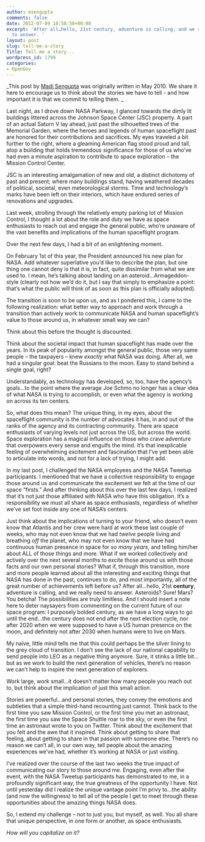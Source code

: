 ```yaml
---
author: msengupta
comments: false
date: 2012-07-09 18:58:58+00:00
excerpt: 'After all…hello, 21st century, adventure is calling, and we really need
  to answer. '
layout: post
slug: tell-me-a-story
Title: Tell me a story...
wordpress_id: 1799
categories:
- OpenGov
---
```


_This post by [Madi Sengupta](http://www.linkedin.com/in/madhuritasengupta) was originally written in May 2010. We share it here to encourage us to think about the stories we have to tell - and how important it is that we commit to telling them. _

Last night, as I drove down NASA Parkway, I glanced towards the dimly lit buildings littered across the Johnson Space Center (JSC) property. A part of an actual Saturn V lay ahead, just past the silhouetted trees of the Memorial Garden, where the heroes and legends of human spaceflight past are honored for their contributions and sacrifices. My eyes traveled a bit further to the right, where a gleaming American flag stood proud and tall, atop a building that holds tremendous significance for those of us who’ve had even a minute aspiration to contribute to space exploration – the Mission Control Center.

JSC is an interesting amalgamation of new and old, a distinct dichotomy of past and present; where many buildings stand, having weathered decades of political, societal, even meteorological storms. Time and technology’s marks have been left on their interiors, which have endured series of renovations and upgrades.

Last week, strolling through the relatively empty parking lot of Mission Control, I thought a lot about the role and duty we have as space enthusiasts to reach out and engage the general public, who’re unaware of the vast benefits and implications of the human spaceflight program.

Over the next few days, I had a bit of an enlightening moment.

On February 1st of this year, the President announced his new plan for NASA. Add whatever superlative you’d like to describe the plan, but one thing one cannot deny is that it is, in fact, quite dissimilar from what we are used to. I mean, he’s talking about landing on an asteroid…Armageddon-style (clearly not how we’d do it, but I say that simply to emphasize a point: that’s what the public will think of as soon as this plan is officially adopted).

The transition is soon to be upon us, and as I pondered this, I came to the following realization: what better way to approach and work through a transition than actively work to communicate NASA and human spaceflight’s value to those around us, in whatever small way we can?

Think about this before the thought is discounted.

Think about the societal impact that human spaceflight has made over the years. In its peak of popularity amongst the general public, those very same people – the taxpayers – knew _exactly_ what NASA was doing. After all, we had a singular goal: beat the Russians to the moon. Easy to stand behind a single goal, right?

Understandably, as technology has developed, so, too, have the agency’s goals…to the point where the average Joe Schmo no longer has a clear idea of what NASA is trying to accomplish, or even what the agency is working on across its ten centers.

So, what does this mean? The unique thing, in my eyes, about the spaceflight community is the number of advocates it has, in and out of the ranks of the agency and its contracting community. There are space enthusiasts of varying levels not just across the US, but across the world. Space exploration has a magical influence on those who crave adventure that overpowers every sense and engulfs the mind. It’s that inexplicable feeling of overwhelming excitement and fascination that I’ve yet been able to articulate into words, and not for a lack of trying, I might add.

In my last post, I challenged the NASA employees and the NASA Tweetup participants. I mentioned that we have a collective responsibility to engage those around us and communicate the excitement we felt at the time of our space “firsts.” And after thinking about this over the last few days, I realized that it’s not just those affiliated with NASA who have this obligation. It’s a responsibility we must all share as space enthusiasts, regardless of whether we’ve set foot inside any one of NASA’s centers.

Just think about the implications of turning to your friend, who doesn’t even know that Atlantis and her crew were hard at work these last couple of weeks, who may not even know that we had _twelve_ people living and breathing _off_ the planet, who may not even know that we have had continuous human presence in space for _so many years_, and telling him/her about ALL of those things and more. What if we worked collectively and actively over the next several months to excite those around us with those facts and our own personal stories? What if, through this transition, more and more people learned about all the interesting and exciting things that NASA has done in the past, continues to do, and most importantly, all of the great number of achievements left before us? After all…hello, 21st **century**, adventure is calling, and we really need to answer. Asteroids? Sure! Mars? You betcha! The possibilities are truly limitless. And I should insert a note here to deter naysayers from commenting on the current future of our space program: I purposely bolded century, as we have a long ways to go until the end…the century does not end after the next election cycle, nor after 2020 when we were supposed to have a US human presence on the moon, and definitely not after 2030 when humans were to live on Mars.

My naïve, little mind tells me that this could perhaps be the silver lining to the grey cloud of transition. I don’t see the lack of our national capability to send people into LEO as a negative thing anymore. Sure, it stinks a little bit…but as we work to build the next generation of vehicles, there’s no reason we can’t help to inspire the next generation of explorers.

Work large, work small…it doesn’t matter how many people you reach out to, but think about the implication of just this small action.

Stories are powerful…and personal stories, they convey the emotions and subtleties that a simple third-hand recounting just cannot. Think back to the first time you saw Mission Control, or the first time you met an astronaut, the first time you saw the Space Shuttle roar to the sky, or even the first time an astronaut wrote to you on Twitter. Think about the excitement that you felt and the awe that it inspired. Think about getting to share that feeling, about getting to share in that passion with someone else. There’s no reason we can’t all, in our own way, tell people about the amazing experiences we’ve had, whether it’s working at NASA or just visiting.

I’ve realized over the course of the last two weeks the true impact of communicating our story to those around me. Engaging, even after the event, with the NASA Tweetup participants has demonstrated to me, in a profoundly significant way, the true greatness of the opportunity I have. Not until yesterday did I realize the unique vantage point I’m privy to…the ability (and now the willingness) to tell all of the people I get to meet through these opportunities about the amazing things NASA does.

So, I extend my challenge – not to just you, but myself, as well. You all share that unique perspective, in one form or another, as space enthusiasts.

_How will you capitalize on it?_
